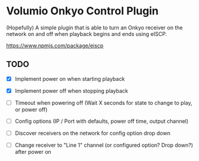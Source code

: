 #       Volumio Onkyo Control Plugin

(Hopefully) A simple plugin that is able to turn an Onkyo receiver on the network on and off when playback begins and ends using eISCP.

https://www.npmjs.com/package/eiscp

## TODO

- [X] Implement power on when starting playback
- [X] Implement power off when stopping playback
- [ ] Timeout when powering off (Wait X seconds for state to change to play, or power off)
- [ ] Config options (IP / Port with defaults, power off time, output channel)
- [ ] Discover receivers on the network for config option drop down
- [ ] Change receiver to "Line 1" channel (or configured option? Drop down?) after power on










